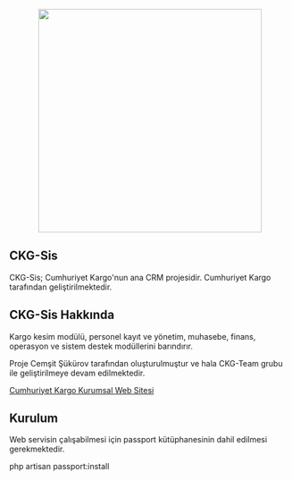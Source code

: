 <p align="center">
<a href="https://cumhuriyetkargo.com.tr" target="_blank">
<img src="https://cumhuriyetkargo.com.tr/assets/CKG_Sis_Gif.gif" width="400"></a></p>

## CKG-Sis

CKG-Sis; Cumhuriyet Kargo'nun ana CRM projesidir. Cumhuriyet Kargo tarafından geliştirilmektedir.



## CKG-Sis Hakkında

Kargo kesim modülü, personel kayıt ve yönetim, muhasebe, finans, operasyon ve sistem destek modüllerini barındırır.

Proje Cemşit Şükürov tarafından oluşturulmuştur ve hala CKG-Team grubu ile geliştirilmeye devam edilmektedir.


<a target="_blank" href="https://www.cumhuriyetkargo.com.tr">Cumhuriyet Kargo Kurumsal Web Sitesi</a>

## Kurulum 
Web servisin çalışabilmesi için passport kütüphanesinin dahil edilmesi gerekmektedir. 

php artisan passport:install
